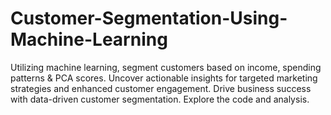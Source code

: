 # Customer-Segmentation-Using-Machine-Learning
Utilizing machine learning, segment customers based on income, spending patterns &amp; PCA scores. Uncover actionable insights for targeted marketing strategies and enhanced customer engagement. Drive business success with data-driven customer segmentation. Explore the code and analysis.
